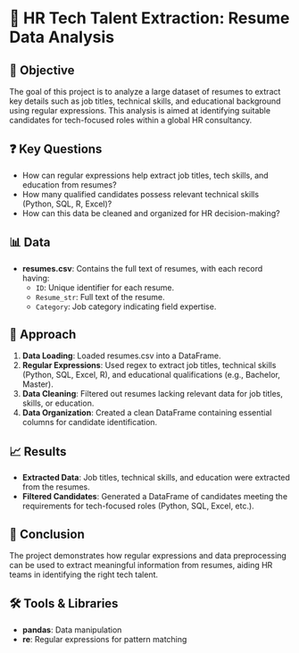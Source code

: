 # 📑 HR Tech Talent Extraction: Resume Data Analysis

## 📝 Objective
The goal of this project is to analyze a large dataset of resumes to extract key details such as job titles, technical skills, and educational background using regular expressions. This analysis is aimed at identifying suitable candidates for tech-focused roles within a global HR consultancy.

## ❓ Key Questions
- How can regular expressions help extract job titles, tech skills, and education from resumes?
- How many qualified candidates possess relevant technical skills (Python, SQL, R, Excel)?
- How can this data be cleaned and organized for HR decision-making?

## 📊 Data
- **resumes.csv**: Contains the full text of resumes, with each record having:
  - `ID`: Unique identifier for each resume.
  - `Resume_str`: Full text of the resume.
  - `Category`: Job category indicating field expertise.

## 🧠 Approach
1. **Data Loading**: Loaded resumes.csv into a DataFrame.
2. **Regular Expressions**: Used regex to extract job titles, technical skills (Python, SQL, Excel, R), and educational qualifications (e.g., Bachelor, Master).
3. **Data Cleaning**: Filtered out resumes lacking relevant data for job titles, skills, or education.
4. **Data Organization**: Created a clean DataFrame containing essential columns for candidate identification.

## 📈 Results
- **Extracted Data**: Job titles, technical skills, and education were extracted from the resumes.
- **Filtered Candidates**: Generated a DataFrame of candidates meeting the requirements for tech-focused roles (Python, SQL, Excel, etc.).

## 🚀 Conclusion
The project demonstrates how regular expressions and data preprocessing can be used to extract meaningful information from resumes, aiding HR teams in identifying the right tech talent.

## 🛠️ Tools & Libraries
- **pandas**: Data manipulation
- **re**: Regular expressions for pattern matching
